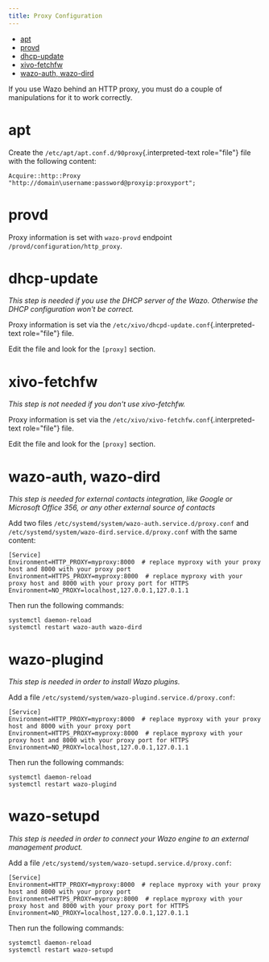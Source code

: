 ```yaml
---
title: Proxy Configuration
---
```


- [apt](#apt)
- [provd](#provd)
- [dhcp-update](#dhcp-update)
- [xivo-fetchfw](#xivo-fetchfw)
- [wazo-auth, wazo-dird](#wazo-auth-wazo-dird)

If you use Wazo behind an HTTP proxy, you must do a couple of manipulations for it to work
correctly.

# apt

Create the `/etc/apt/apt.conf.d/90proxy`{.interpreted-text role="file"} file with the following
content:

    Acquire::http::Proxy "http://domain\username:password@proxyip:proxyport";

# provd

Proxy information is set with `wazo-provd` endpoint `/provd/configuration/http_proxy`.

# dhcp-update

_This step is needed if you use the DHCP server of the Wazo. Otherwise the DHCP configuration won\'t
be correct._

Proxy information is set via the `/etc/xivo/dhcpd-update.conf`{.interpreted-text role="file"} file.

Edit the file and look for the `[proxy]` section.

# xivo-fetchfw

_This step is not needed if you don\'t use xivo-fetchfw._

Proxy information is set via the `/etc/xivo/xivo-fetchfw.conf`{.interpreted-text role="file"} file.

Edit the file and look for the `[proxy]` section.

# wazo-auth, wazo-dird

_This step is needed for external contacts integration, like Google or Microsoft Office 356, or any
other external source of contacts_

Add two files `/etc/systemd/system/wazo-auth.service.d/proxy.conf` and
`/etc/systemd/system/wazo-dird.service.d/proxy.conf` with the same content:

    [Service]
    Environment=HTTP_PROXY=myproxy:8000  # replace myproxy with your proxy host and 8000 with your proxy port
    Environment=HTTPS_PROXY=myproxy:8000  # replace myproxy with your proxy host and 8000 with your proxy port for HTTPS
    Environment=NO_PROXY=localhost,127.0.0.1,127.0.1.1

Then run the following commands:

    systemctl daemon-reload
    systemctl restart wazo-auth wazo-dird

# wazo-plugind

_This step is needed in order to install Wazo plugins._

Add a file `/etc/systemd/system/wazo-plugind.service.d/proxy.conf`:

    [Service]
    Environment=HTTP_PROXY=myproxy:8000  # replace myproxy with your proxy host and 8000 with your proxy port
    Environment=HTTPS_PROXY=myproxy:8000  # replace myproxy with your proxy host and 8000 with your proxy port for HTTPS
    Environment=NO_PROXY=localhost,127.0.0.1,127.0.1.1

Then run the following commands:

    systemctl daemon-reload
    systemctl restart wazo-plugind

# wazo-setupd

_This step is needed in order to connect your Wazo engine to an external management product._

Add a file `/etc/systemd/system/wazo-setupd.service.d/proxy.conf`:

    [Service]
    Environment=HTTP_PROXY=myproxy:8000  # replace myproxy with your proxy host and 8000 with your proxy port
    Environment=HTTPS_PROXY=myproxy:8000  # replace myproxy with your proxy host and 8000 with your proxy port for HTTPS
    Environment=NO_PROXY=localhost,127.0.0.1,127.0.1.1

Then run the following commands:

    systemctl daemon-reload
    systemctl restart wazo-setupd
